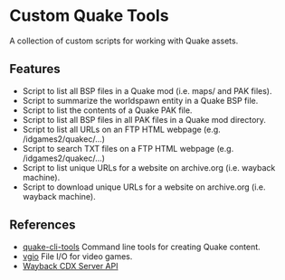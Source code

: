 # Custom Quake Tools

A collection of custom scripts for working with Quake assets.

## Features

* Script to list all BSP files in a Quake mod (i.e. maps/ and PAK files).
* Script to summarize the worldspawn entity in a Quake BSP file.
* Script to list the contents of a Quake PAK file.
* Script to list all BSP files in all PAK files in a Quake mod directory.
* Script to list all URLs on an FTP HTML webpage (e.g. /idgames2/quakec/...)
* Script to search TXT files on a FTP HTML webpage (e.g. /idgames2/quakec/...)
* Script to list unique URLs for a website on archive.org (i.e. wayback machine).
* Script to download unique URLs for a website on archive.org (i.e. wayback machine).

## References

* [quake-cli-tools](https://github.com/joshuaskelly/quake-cli-tools/) Command line tools for creating Quake content.
* [vgio](https://github.com/joshuaskelly/vgio/) File I/O for video games.
* [Wayback CDX Server API](https://github.com/internetarchive/wayback/tree/master/wayback-cdx-server)
